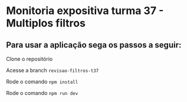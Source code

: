 # Monitoria expositiva turma 37 - Multiplos filtros

## Para usar a aplicação sega os passos a seguir:

Clone o repositório

Acesse a branch ```revisao-filtros-t37```

Rode o comando ```npm install```

Rode o comando ```npm run dev```
